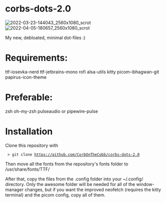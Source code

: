 # corbs-dots-2.0
![2022-03-23-144043_2560x1080_scrot](https://user-images.githubusercontent.com/98620032/159782622-412d6213-19b7-45d0-adca-5a9319808fd6.png)
![2022-04-05-180657_2560x1080_scrot](https://user-images.githubusercontent.com/98620032/161865377-5b30eb72-dc2a-4d87-8885-5b9cb86891ae.png)

My new, debloated, minimal dot-files :)

# Requirements:
ttf-iosevka-nerd ttf-jetbrains-mono rofi alsa-utils kitty picom-ibhagwan-git papirus-icon-theme

# Preferable:
zsh oh-my-zsh pulseaudio or pipewire-pulse

# Installation
Clone this repository with

<code> > git clone https://github.com/CorbOnTheCobb/corbs-dots-2.0 </code> 

Then move all the fonts from the repository's fonts folder to /usr/share/fonts/TTF/

After that, copy the files from the .config folder into your ~/.config/ directory. Only the awesome folder will be needed for all of the window-manager changes, but if you want the improved neofetch (requires the kitty terminal) and the picom config, copy all of them.
